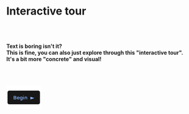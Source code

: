 # Interactive tour

<br>
<br>

**Text is boring isn't it?**  
**This is fine, you can also just explore through this "interactive tour".**  
**It's a bit more "concrete" and visual!**

<br>
<br>

[![Begin](../btn/button_begin.png)](https://github.com/pl453s/linux-mint-gnome/blob/main/tour/tour.md#interactive-tour-1dms)

<br>
<br>
<br>
<br>
<br>
<br>
<br>
<br>
<br>
<br>
<br>
<br>
<br>
<br>
<br>
<br>
